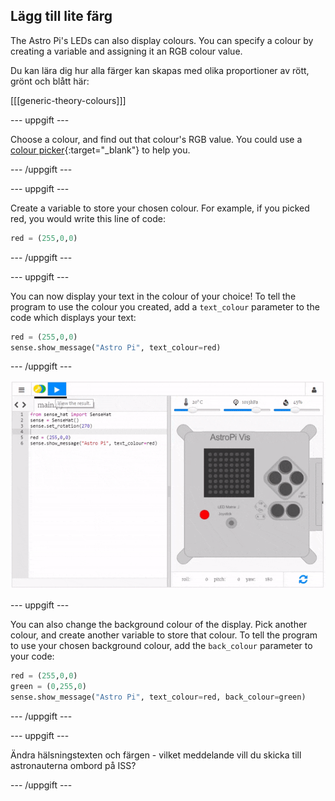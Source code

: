 ## Lägg till lite färg

The Astro Pi's LEDs can also display colours. You can specify a colour by creating a variable and assigning it an RGB colour value.

Du kan lära dig hur alla färger kan skapas med olika proportioner av rött, grönt och blått här:

[[[generic-theory-colours]]]

--- uppgift ---

Choose a colour, and find out that colour's RGB value. You could use a [colour picker](https://www.w3schools.com/colors/colors_rgb.asp){:target="_blank"} to help you.

--- /uppgift ---

--- uppgift ---

Create a variable to store your chosen colour. For example, if you picked red, you would write this line of code:

```python
red = (255,0,0)
```

--- /uppgift ---

--- uppgift ---

You can now display your text in the colour of your choice! To tell the program to use the colour you created, add a `text_colour` parameter to the code which displays your text:

```python
red = (255,0,0)
sense.show_message("Astro Pi", text_colour=red)
```

--- /uppgift ---

![visa meddelande i färg](images/show-message-color.gif)

--- uppgift ---

You can also change the background colour of the display. Pick another colour, and create another variable to store that colour. To tell the program to use your chosen background colour, add the `back_colour` parameter to your code:

```python
red = (255,0,0)
green = (0,255,0)
sense.show_message("Astro Pi", text_colour=red, back_colour=green)
```

--- /uppgift ---

--- uppgift ---

Ändra hälsningstexten och färgen - vilket meddelande vill du skicka till astronauterna ombord på ISS?

--- /uppgift ---
